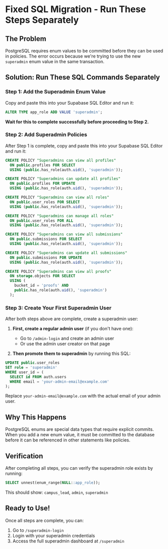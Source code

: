 # Fixed SQL Migration - Run These Steps Separately

## The Problem
PostgreSQL requires enum values to be committed before they can be used in policies. The error occurs because we're trying to use the new `superadmin` enum value in the same transaction.

## Solution: Run These SQL Commands Separately

### Step 1: Add the Superadmin Enum Value
Copy and paste this into your Supabase SQL Editor and run it:

```sql
ALTER TYPE app_role ADD VALUE 'superadmin';
```

**Wait for this to complete successfully before proceeding to Step 2.**

### Step 2: Add Superadmin Policies
After Step 1 is complete, copy and paste this into your Supabase SQL Editor and run it:

```sql
CREATE POLICY "Superadmins can view all profiles"
  ON public.profiles FOR SELECT
  USING (public.has_role(auth.uid(), 'superadmin'));

CREATE POLICY "Superadmins can update all profiles"
  ON public.profiles FOR UPDATE
  USING (public.has_role(auth.uid(), 'superadmin'));

CREATE POLICY "Superadmins can view all roles"
  ON public.user_roles FOR SELECT
  USING (public.has_role(auth.uid(), 'superadmin'));

CREATE POLICY "Superadmins can manage all roles"
  ON public.user_roles FOR ALL
  USING (public.has_role(auth.uid(), 'superadmin'));

CREATE POLICY "Superadmins can view all submissions"
  ON public.submissions FOR SELECT
  USING (public.has_role(auth.uid(), 'superadmin'));

CREATE POLICY "Superadmins can update all submissions"
  ON public.submissions FOR UPDATE
  USING (public.has_role(auth.uid(), 'superadmin'));

CREATE POLICY "Superadmins can view all proofs"
  ON storage.objects FOR SELECT
  USING (
    bucket_id = 'proofs' AND
    public.has_role(auth.uid(), 'superadmin')
  );
```

### Step 3: Create Your First Superadmin User
After both steps above are complete, create a superadmin user:

1. **First, create a regular admin user** (if you don't have one):
   - Go to `/admin-login` and create an admin user
   - Or use the admin user creator on that page

2. **Then promote them to superadmin** by running this SQL:
```sql
UPDATE public.user_roles 
SET role = 'superadmin' 
WHERE user_id = (
  SELECT id FROM auth.users 
  WHERE email = 'your-admin-email@example.com'
);
```

Replace `your-admin-email@example.com` with the actual email of your admin user.

## Why This Happens
PostgreSQL enums are special data types that require explicit commits. When you add a new enum value, it must be committed to the database before it can be referenced in other statements like policies.

## Verification
After completing all steps, you can verify the superadmin role exists by running:
```sql
SELECT unnest(enum_range(NULL::app_role));
```

This should show: `campus_lead`, `admin`, `superadmin`

## Ready to Use!
Once all steps are complete, you can:
1. Go to `/superadmin-login`
2. Login with your superadmin credentials
3. Access the full superadmin dashboard at `/superadmin`
